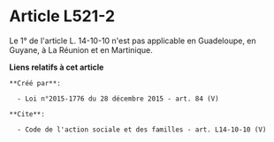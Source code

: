 # Article L521-2

Le 1° de l'article L. 14-10-10 n'est pas applicable en Guadeloupe, en Guyane, à La Réunion et en Martinique.

**Liens relatifs à cet article**

	**Créé par**:

	  - Loi n°2015-1776 du 28 décembre 2015 - art. 84 (V)

	**Cite**:

	  - Code de l'action sociale et des familles - art. L14-10-10 (V)
